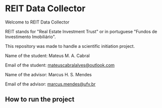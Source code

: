 # REIT Data Collector

Welcome to REIT Data Collector

REIT stands for "Real Estate Investment Trust" or in portuguese "Fundos de Investimento Imobiliário".

This repository was made to handle a scientific initiation project.


Name of the student: Mateus M. A. Cabral

Email of the student: mateuscabralalves@outlook.com

Name of the advisor: Marcus H. S. Mendes

Email of the advisor: marcus.mendes@ufv.br


## How to run the project
